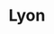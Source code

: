 ---
title: Lyon
category: France
image: /assets/list_images/placeholder.png
maps_url: https://maps.app.goo.gl/GUkMN1JD2dV8SEaJA
---